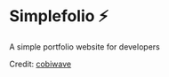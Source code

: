 # Simplefolio ⚡️ 

A simple portfolio website for developers

Credit: [cobiwave](https://github.com/cobiwave)
